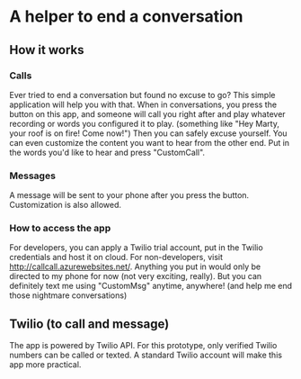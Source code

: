 # A helper to end a conversation

## How it works
### Calls
Ever tried to end a conversation but found no excuse to go? This simple application will help you with that. When in conversations, you press the button on this app, and someone will call you right after and play whatever recording or words you configured it to play. (something like "Hey Marty, your roof is on fire! Come now!")
Then you can safely excuse yourself.
You can even customize the content you want to hear from the other end. Put in the words you'd like to hear and press "CustomCall".

### Messages
A message will be sent to your phone after you press the button. Customization is also allowed.

### How to access the app
For developers, you can apply a Twilio trial account, put in the Twilio credentials and host it on cloud.
For non-developers, visit http://callcall.azurewebsites.net/. Anything you put in would only be directed to my phone for now (not very exciting, really). But you can definitely text me using "CustomMsg" anytime, anywhere! (and help me end those nightmare conversations)

## Twilio (to call and message)
The app is powered by Twilio API.
For this prototype, only verified Twilio numbers can be called or texted. A standard Twilio account will make this app more practical.
